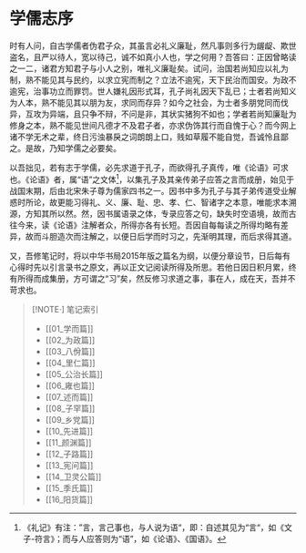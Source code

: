 # 学儒志序

时有人问，自古学儒者伪君子众，其虽言必礼义廉耻，然凡事则多行为龌龊、欺世盗名，且严以待人，宽以待己，诚不如真小人也，学之何用？吾答曰：正因曾略读之一二，诸君方知君子与小人之别，唯礼义廉耻矣。试问，治国若尚知应以礼为制，熟不能见其与民约，以求立宪而制之？立法不逾宪，天下民治而国安。为政不逾宪，治事功立而罪罚。世人嫌礼因形式耳，孔子尚礼因天下乱已；士者若尚知义为人本，熟不能见其以朋为友，求同而存异？如今之社会，为士者多朋党同而伐异，互攻为异端，且只争不辩，不问是非，其状实猪狗不如也；学者若尚知廉耻为修身之本，熟不能见世间凡德才不及君子者，亦求伪饰其行而自愧于心？而今网上诸不学无术之辈，终日污浊暴戾之词朗朗上口，贱如草履不能自觉，吾诚怜且鄙之。是故，乃知学儒之必要矣。

以吾拙见，若有志于学儒，必先求道于孔子，而欲得孔子真传，唯《论语》可求也。《论语》者，属“语”之文体[^1]，以集孔子及其亲传弟子应答之言而成册，始见于战国末期，后由北宋朱子尊为儒家四书之一。因书中多为孔子与其子弟传道受业解惑时所论，故更能习得礼、义、廉、耻、忠、孝、仁、智诸字之本意，唯能求本溯源，方知其所以然。然，因书属语录之体，专录应答之句，缺失时空语境，故而古往今来，读《论语》注解者众，所得亦各有长短。吾因自每每读之所得均略有差异，故而斗胆造次而注解之，以便日后学而时习之，先渐明其理，而后求得其道。

又，吾修笔记时，将以中华书局2015年版之篇名为纲，以便分章设节，日后每有心得时先以引言录书之原文，再以正文记阅读所得及所思。若他日因日积月累，终有所得而成集册，方可谓之“习”矣，然反修习求道之事，事在人，成在天，吾并不苛求也。

[^1]: 《礼记》有注：”言，言己事也，与人说为语“，即：自述其见为“言“，如《文子-符言》；而与人应答则为“语”，如《论语》、《国语》。

 
> [!NOTE·] 笔记索引
> - [[01_学而篇]]
> - [[02_为政篇]]
> - [[03_八佾篇]]
> - [[04_里仁篇]]
> - [[05_公治长篇]]
> - [[06_雍也篇]]
> - [[07_述而篇]]
> - [[08_子罕篇]]
> - [[09_乡党篇]]
> - [[10_先进篇]]
> - [[11_颜渊篇]]
> - [[12_子路篇]]
> - [[13_宪问篇]]
> - [[14_卫灵公篇]]
> - [[15_季氏篇]]
> - [[16_阳货篇]]

